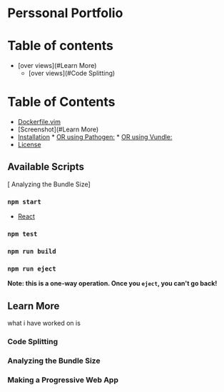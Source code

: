 # Perssonal Portfolio

# Table of contents
  * [over views](#Learn More)
     * [over views](#Code Splitting)

Table of Contents
=================

  * [Dockerfile.vim](#dockerfilevim)
  * [Screenshot](#Learn More)
  * [Installation](#installation)
        * [OR using Pathogen:](#or-using-pathogen)
        * [OR using Vundle:](#or-using-vundle)
  * [License](#license)

## Available Scripts

[ Analyzing the Bundle Size]
### `npm start`

* [React](https://reactjs.org/docs/getting-started.html)

### `npm test`


### `npm run build`


### `npm run eject`

**Note: this is a one-way operation. Once you `eject`, you can't go back!**



## Learn More
what i have worked on is 

### Code Splitting



### Analyzing the Bundle Size



### Making a Progressive Web App



